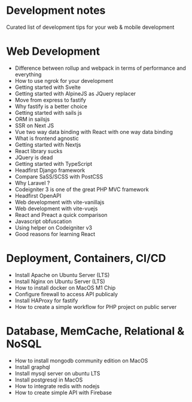 # Development notes
Curated list of development tips for your web & mobile development

# Web Development

- Difference between rollup and webpack in terms of performance and everything
- How to use ngrok for your development
- Getting started with Svelte
- Getting started with AlpineJS as JQuery replacer
- Move from express to fastify
- Why fastify is a better choice
- Getting started with sails js
- ORM in sailsjs
- SSR on Next JS
- Vue two way data binding with React with one way data binding
- What is frontend agnostic
- Getting started with Nextjs
- React library sucks
- JQuery is dead
- Getting started with TypeScript
- Headfirst Django framework
- Compare SaSS/SCSS with PostCSS
- Why Laravel ?
- Codeigniter 3 is one of the great PHP MVC framework
- Headfirst OpenAPI
- Web development with vite-vanillajs
- Web development with vite-vuejs
- React and Preact a quick comparison
- Javascript obfuscation
- Using helper on Codeigniter v3
- Good reasons for learning React


# Deployment, Containers, CI/CD 

- Install Apache on Ubuntu Server (LTS)
- Install Nginx on Ubuntu Server (LTS)
- How to install docker on MacOS M1 Chip
- Configure firewall to access API publicaly
- Install HAProxy for fastify
- How to create a simple workflow for PHP project on public server


# Database, MemCache, Relational & NoSQL

- How to install mongodb community edition on MacOS
- Install graphql
- Install mysql server on ubuntu LTS
- Install postgresql in MacOS
- How to integrate redis with nodejs
- How to create simple API with Firebase
